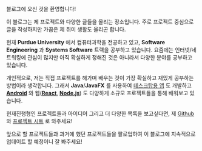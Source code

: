 블로그에 오신 것을 환영합니다!

이 블로그는 제 프로젝트와 다양한 글들을 올리는 장소입니다.
주로 프로젝트 중심으로 글을 작성하지만 가끔은 제 취미 생활도 올리곤 합니다.

현재 **Purdue University** 에서 컴퓨터과학을 전공하고 있고, **Software Engineering** 과 **Systems Software** 트랙을 공부하고 있습니다.
요즘에는 인터넷/네트워킹에 관심이 많지만 아직 확실하게 정해진 것은 아니라서 다양한 분야를 공부하고 있습니다.

개인적으로, 저는 직접 프로젝트를 해가며 배우는 것이 가장 확실하고 재밌게 공부하는 방법이라 생각합니다.
그래서 **Java**/**JavaFX** 를 사용하여 [데스크탑용 앱](https://github.com/thinkty/Journey) 도 개발하고 [**Android**](https://github.com/thinkty/simple-todo-android) 와 웹([**React**](https://github.com/thinkty/feeder), [**Node.js**](https://github.com/thinkty/dialogflow-tester)) 도 다양하게 소규모 프로젝트들을 통해 배워보고 있습니다.

현재진행형인 프로젝트들과 아이디어 그리고 더 다양한 목록을 보고싶다면, 제 [Github](https://github.com/thinkty) 와 [프로젝트 시트](https://docs.google.com/spreadsheets/d/1ioFTNlLy76XBeKul3hc2JzO_p-heTxtDm3yEPTJ3huw/edit?usp=sharing) 로 와주세요!

앞으로 할 프로젝트들과 과거에 했던 프로젝트들을 팔로업하여 이 블로그에 지속적으로 업데이트 할 예정이니 잘 봐주세요!